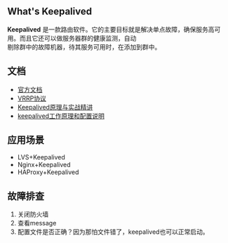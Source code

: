 ## What's Keepalived
  **Keepalived** 是一款路由软件。它的主要目标就是解决单点故障，确保服务高可用。而且它还可以做服务器群的健康监测，自动  
剔除群中的故障机器，待其服务可用时，在添加到群中。

## 文档
  * [官方文档](http://www.keepalived.org/documentation.html)  
  * [VRRP协议](http://bbs.nanjimao.com/thread-790-1-1.html)  
  * [Keepalived原理与实战精讲](http://bbs.nanjimao.com/thread-845-1-1.html)  
  * [keepalived工作原理和配置说明](http://outofmemory.cn/wiki/keepalived-configuration)

## 应用场景
  * LVS+Keepalived
  * Nginx+Keepalived
  * HAProxy+Keepalived

## 故障排查
  1. 关闭防火墙
  2. 查看message
  3. 配置文件是否正确？因为那怕文件错了，keepalived也可以正常启动。

